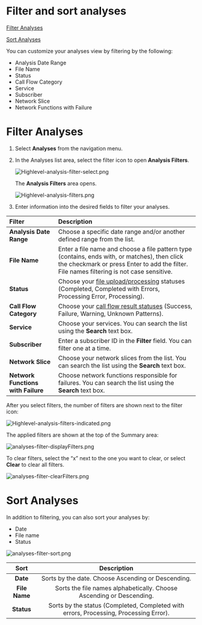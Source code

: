 # **Filter and sort analyses**
[Filter Analyses](#filterandsortanalyses-filteranalyses)

[Sort Analyses](#filterandsortanalyses-sortanalyses)

You can customize your analyses view by filtering by the following:

- Analysis Date Range
- File Name
- Status
- Call Flow Category
- Service
- Subscriber
- Network Slice
- Network Functions with Failure
# <a name="filterandsortanalyses-filteranalyses"></a>**Filter Analyses**
1. Select **Analyses** from the navigation menu.
1. In the Analyses list area, select the filter icon to open **Analysis Filters**.

   ![Highlevel-analysis-filter-select.png](Aspose.Words.b198dc76-a08e-4bd7-a279-a8b7a45f52f0.001.png) 

   The **Analysis Filters** area opens.

   ![Highlevel-analysis-filters.png](Aspose.Words.b198dc76-a08e-4bd7-a279-a8b7a45f52f0.002.png)

1. Enter information into the desired fields to filter your analyses.

|**Filter**|**Description**|
| :- | :- |
|**Analysis Date Range**|Choose a specific date range and/or another defined range from the list.|
|**File Name**|Enter a file name and choose a file pattern type (contains, ends with, or matches), then click the checkmark or press Enter to add the filter. File names filtering is not case sensitive.|
|**Status**|Choose your [file upload/processing](https://nexiusocp.atlassian.net/wiki/spaces/AKB1/pages/3037659168/Access+your+analyses#View-file-upload%2Fprocessing-statuses) statuses (Completed, Completed with Errors, Processing Error, Processing).|
|**Call Flow Category**|Choose your [call flow result statuses](https://nexiusocp.atlassian.net/wiki/spaces/AKB1/pages/3037560963/View+results+in+Call+Flow+Details#View-call-flow-result-statuses) (Success, Failure, Warning, Unknown Patterns).|
|**Service**|Choose your services. You can search the list using the **Search** text box.|
|**Subscriber**|Enter a subscriber ID in the **Filter** field. You can filter one at a time.|
|**Network Slice**|Choose your network slices from the list. You can search the list using the **Search** text box.|
|**Network Functions with Failure**|Choose network functions responsible for failures. You can search the list using the **Search** text box.|

After you select filters, the number of filters are shown next to the filter icon:

![Highlevel-analysis-filters-indicated.png](Aspose.Words.b198dc76-a08e-4bd7-a279-a8b7a45f52f0.003.png) 

The applied filters are shown at the top of the Summary area:

![analyses-filter-displayFilters.png](Aspose.Words.b198dc76-a08e-4bd7-a279-a8b7a45f52f0.004.png) 

To clear filters, select the “x” next to the one you want to clear, or select **Clear** to clear all filters.

![analyses-filter-clearFilters.png](Aspose.Words.b198dc76-a08e-4bd7-a279-a8b7a45f52f0.005.png) 
# <a name="filterandsortanalyses-sortanalyses"></a>**Sort Analyses**
In addition to filtering, you can also sort your analyses by:

- Date
- File name
- Status

![analyses-filter-sort.png](Aspose.Words.b198dc76-a08e-4bd7-a279-a8b7a45f52f0.006.png) 

|**Sort**|**Description**|
| :-: | :-: |
|**Date**|Sorts by the date. Choose Ascending or Descending.|
|**File Name**|Sorts the file names alphabetically. Choose Ascending or Descending.|
|**Status**|Sorts by the status (Completed, Completed with errors, Processing, Processing Error).|